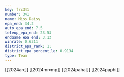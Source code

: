 ```yaml
---
key: frc341
number: 341
name: Miss Daisy
epa_end: 34.2
auto_epa_end: 7.5
teleop_epa_end: 23.58
endgame_epa_end: 3.12
winrate: 0.6311
district_epa_rank: 11
district_epa_percentile: 0.9134
type: Team
---
```

[[2024arc]]
[[2024mrcmp]]
[[2024pahat]]
[[2024paphi]]
